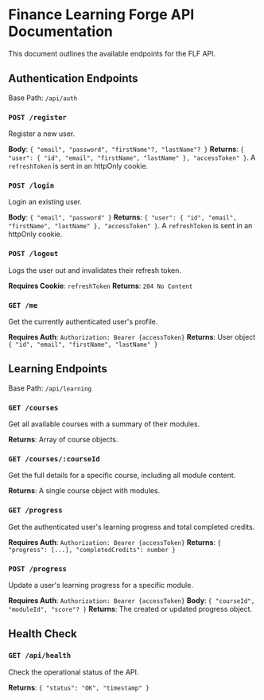 # Finance Learning Forge API Documentation

This document outlines the available endpoints for the FLF API.

## Authentication Endpoints

Base Path: `/api/auth`

### `POST /register`

Register a new user.

**Body**: `{ "email", "password", "firstName"?, "lastName"? }`
**Returns**: `{ "user": { "id", "email", "firstName", "lastName" }, "accessToken" }`. A `refreshToken` is sent in an httpOnly cookie.

### `POST /login`

Login an existing user.

**Body**: `{ "email", "password" }`
**Returns**: `{ "user": { "id", "email", "firstName", "lastName" }, "accessToken" }`. A `refreshToken` is sent in an httpOnly cookie.

### `POST /logout`

Logs the user out and invalidates their refresh token.

**Requires Cookie**: `refreshToken`
**Returns**: `204 No Content`

### `GET /me`

Get the currently authenticated user's profile.

**Requires Auth**: `Authorization: Bearer {accessToken}`
**Returns**: User object `{ "id", "email", "firstName", "lastName" }`

## Learning Endpoints

Base Path: `/api/learning`

### `GET /courses`

Get all available courses with a summary of their modules.

 **Returns**: Array of course objects.

### `GET /courses/:courseId`

Get the full details for a specific course, including all module content.

**Returns**: A single course object with modules.

### `GET /progress`

Get the authenticated user's learning progress and total completed credits.

**Requires Auth**: `Authorization: Bearer {accessToken}`
**Returns**: `{ "progress": [...], "completedCredits": number }`

### `POST /progress`

Update a user's learning progress for a specific module.

**Requires Auth**: `Authorization: Bearer {accessToken}`
**Body**: `{ "courseId", "moduleId", "score"? }`
**Returns**: The created or updated progress object.

## Health Check

### `GET /api/health`

Check the operational status of the API.

**Returns**: `{ "status": "OK", "timestamp" }`